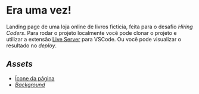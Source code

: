 
# Era uma vez!

Landing page de uma loja online de livros fictícia, feita para o desafio *Hiring Coders*.
Para rodar o projeto localmente você pode clonar o projeto e utilizar a extensão [Live Server](https://marketplace.visualstudio.com/items?itemName=ritwickdey.LiveServer) para VSCode. Ou você pode visualizar o resultado no *deploy*.

## *Assets*

- [Ícone da página](https://icons8.com/icon/114461/livro-de-história)
- [*Background*](https://unsplash.com/photos/zGZYQQVmXw0)

